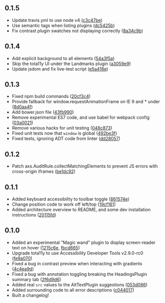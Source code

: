 ## 0.1.5

* Update travis.yml to use node v4 ([c3c47be](https://github.com/Khan/tota11y/commit/c3c47be))
* Use semantic tags when listing plugins ([dc5425b](https://github.com/Khan/tota11y/commit/dc5425b))
* Fix contrast plugin swatches not displaying correctly ([8a34c9b](https://github.com/Khan/tota11y/commit/8a34c9b))

## 0.1.4

* Add explicit background to all elements ([54a3f5a](https://github.com/Khan/tota11y/commit/54a3f5a))
* Skip the tota11y UI under the Landmarks plugin ([a3059e9](https://github.com/Khan/tota11y/commit/a3059e9))
* Update jsdom and fix live-test script ([e5a418e](https://github.com/Khan/tota11y/commit/e5a418e))

## 0.1.3

* Fixed npm build commands ([20cf3c4](https://github.com/Khan/tota11y/commit/20cf3c4))
* Provide fallback for window.requestAnimationFrame on IE 9 and * under ([8d0aa4f](https://github.com/Khan/tota11y/commit/8d0aa4f))
* Add bower.json file ([43fb990](https://github.com/Khan/tota11y/commit/43fb990))
* Remove experimental ES7 code, and use babel for webpack config ([03a0021](https://github.com/Khan/tota11y/commit/03a0021))
* Remove various hacks for unit testing ([048c873](https://github.com/Khan/tota11y/commit/048c873))
* Fixed unit tests now that `window` is global ([492be3f](https://github.com/Khan/tota11y/commit/492be3f))
* Fixed tests, ignoring ADT code from linter ([dd28057](https://github.com/Khan/tota11y/commit/dd28057))

## 0.1.2

* Patch axs.AuditRule.collectMatchingElements to prevent JS errors with cross-origin iframes ([be1dc92](https://github.com/Khan/tota11y/commit/be1dc92))

## 0.1.1

* Added keyboard accessibility to toolbar toggle ([861574e](https://github.com/Khan/tota11y/commit/861574e))
* Change position code to work off left/top ([19cf161](https://github.com/Khan/tota11y/commit/19cf161))
* Added architecture overview to README, and some dev installation instructions ([20115fd](https://github.com/Khan/tota11y/commit/20115fd))

## 0.1.0

* Added an experimental "Magic wand" plugin to display screen-reader text on hover ([1215c6e](https://github.com/Khan/tota11y/commit/1215c6e), [fbcd665](https://github.com/Khan/tota11y/commit/fbcd665))
* Upgrade tota11y to use Accessibility Developer Tools v2.9.0-rc0 ([fe9a070](https://github.com/Khan/tota11y/commit/fe9a070))
* Fixed a bug in contrast preview when interacting with gradients ([4c4ea9d](https://github.com/Khan/tota11y/commit/4c4ea9d))
* Fixed a bug with annotation toggling breaking the HeadingsPlugin summary tab ([2f6d9d6](https://github.com/Khan/tota11y/commit/2f6d9d6))
* Added real `src` values to the AltTextPlugin suggestions ([053d066](https://github.com/Khan/tota11y/commit/053d066))
* Added surrounding code to all error descriptions ([c044017](https://github.com/Khan/tota11y/commit/c044017))
* Built a changelog!
